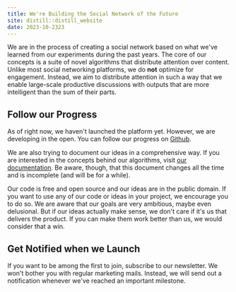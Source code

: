 ```yaml
---
title: We're Building the Social Network of the Future
site: distill::distill_website
date: 2023-10-2323
---
```


We are in the process of creating a social network based on what we've learned from our experiments during the past years.
The core of our concepts is a suite of novel algorithms that distribute attention over content.
Unlike most social networking platforms, we do **not** optimize for engagement.
Instead, we aim to distribute attention in such a way that we enable large-scale productive discussions with outputs that are more intelligent than the sum of their parts.

## Follow our Progress

As of right now, we haven't launched the platform yet.
However, we are developing in the open.
You can follow our progress on [Github](https://github.com/social-protocols/social-network).

We are also trying to document our ideas in a comprehensive way.
If you are interested in the concepts behind our algorithms, visit [our documentation](https://github.com/social-protocols/global-brain).
Be aware, though, that this document changes all the time and is incomplete (and will be for a while).

Our code is free and open source and our ideas are in the public domain.
If you want to use any of our code or ideas in your project, we encourage you to do so.
We are aware that our goals are very ambitious, maybe even delusional.
But if our ideas actually make sense, we don't care if it's us that delivers the product.
If you can make them work better than us, we would consider that a win.

## Get Notified when we Launch

If you want to be among the first to join, subscribe to our newsletter.
We won't bother you with regular marketing mails.
Instead, we will send out a notification whenever we've reached an important milestone.

<script async src="https://eocampaign1.com/form/f47f2128-8ee6-11ee-ba9b-95c483a0d02d.js" data-form="f47f2128-8ee6-11ee-ba9b-95c483a0d02d"></script>

